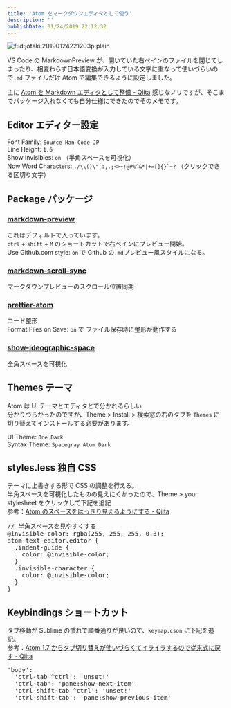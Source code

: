 ```yaml
---
title: 'Atom をマークダウンエディタとして使う'
description: ''
publishDate: 01/24/2019 22:12:32
---
```


<p><span itemscope itemtype="http://schema.org/Photograph"><img src="/images/hatena/20190124221203.png" alt="f:id:jotaki:20190124221203p:plain" title="f:id:jotaki:20190124221203p:plain" class="hatena-fotolife" itemprop="image"></span></p>

<p>VS Code の MarkdownPreview が、開いていた右ペインのファイルを閉じてしまったり、相変わらず日本語変換が入力している文字に重なって使いづらいので<code>.md</code> ファイルだけ Atom で編集できるように設定しました。</p>

<p>主に <a href="https://qiita.com/kouichi-c-nakamura/items/5b04fb1a127aac8ba3b0">Atom を Markdown エディタとして整備 - Qiita</a> 感じなノリですが、そこまでパッケージ入れなくても自分仕様にできたのでそのメモです。</p>

<h2>Editor エディター設定</h2>

<p>Font Family: <code>Source Han Code JP</code><br/>
Line Height: <code>1.6</code><br/>
Show Invisibles: <code>on</code> （半角スペースを可視化）<br/>
Now Word Characters: <code>./\\()\"':,.;&lt;&gt;~!@#%^&amp;*|+=[]{}`~?</code> （クリックできる区切り文字）</p>

<h2>Package パッケージ</h2>

<h3><a href="https://atom.io/packages/markdown-preview">markdown-preview</a></h3>

<p>これはデフォルトで入っています。<br/>
<code>ctrl</code> + <code>shift</code> + <code>M</code> のショートカットで右ペインにプレビュー開始。<br/>
Use Github.com style: <code>on</code> で Github の<code>.md</code>プレビュー風スタイルになる。</p>

<h3><a href="https://atom.io/packages/markdown-scroll-sync">markdown-scroll-sync</a></h3>

<p>マークダウンプレビューのスクロール位置同期</p>

<h3><a href="https://atom.io/packages/prettier-atom">prettier-atom</a></h3>

<p>コード整形<br/>
Format Files on Save: <code>on</code> で ファイル保存時に整形が動作する</p>

<h3><a href="https://atom.io/packages/show-ideographic-space">show-ideographic-space</a></h3>

<p>全角スペースを可視化</p>

<h2>Themes テーマ</h2>

<p>Atom は UI テーマとエディタとで分かれるらしい<br/>
分かりづらかったのですが、Theme > Install > 検索窓の右のタブを <code>Themes</code> に切り替えてインストールする必要があります。</p>

<p>UI Theme: <code>One Dark</code><br/>
Syntax Theme: <code>Spacegray Atom Dark</code></p>

<h2>styles.less 独自 CSS</h2>

<p>テーマに上書きする形で CSS の調整を行える。<br/>
半角スペースを可視化したものの見えにくかったので、Theme > your stylesheet をクリックして下記を追記<br/>
参考：<a href="https://qiita.com/shibukk/items/e62931a7a3b6dc617623">Atom のスペースをはっきり見えるようにする - Qiita</a></p>

<pre class="code lang-sass" data-lang="sass" data-unlink><span class="synComment">// 半角スペースを見やすくする</span>
@invisible-color: rgba(255<span class="synSpecial">,</span> 255<span class="synSpecial">,</span> 255<span class="synSpecial">,</span> 0<span class="synSpecial">.</span><span class="synType">3</span>);
atom-<span class="synType">text</span>-editor<span class="synSpecial">.</span><span class="synType">editor</span> <span class="synIdentifier">{</span>
  <span class="synSpecial">.</span><span class="synType">indent-guide</span> <span class="synIdentifier">{</span>
    <span class="synType">color</span>: @invisible-color;
  <span class="synIdentifier">}</span>
  <span class="synSpecial">.</span><span class="synType">invisible-character</span> <span class="synIdentifier">{</span>
    <span class="synType">color</span>: @invisible-color;
  <span class="synIdentifier">}</span>
<span class="synIdentifier">}</span>
</pre>

<h2>Keybindings ショートカット</h2>

<p>タブ移動が Sublime の慣れで順番通りが良いので、<code>keymap.cson</code> に下記を追記。<br/>
参考：<a href="https://qiita.com/takuchan9104/items/237dd39bf5987879b106">Atom 1.7 からタブ切り替えが使いづらくてイライラするので従来式に戻す - Qiita</a></p>

<pre class="code lang-javascript" data-lang="javascript" data-unlink><span class="synConstant">'body'</span>:
  <span class="synConstant">'ctrl-tab ^ctrl'</span>: <span class="synConstant">'unset!'</span>
  <span class="synConstant">'ctrl-tab'</span>: <span class="synConstant">'pane:show-next-item'</span>
  <span class="synConstant">'ctrl-shift-tab ^ctrl'</span>: <span class="synConstant">'unset!'</span>
  <span class="synConstant">'ctrl-shift-tab'</span>: <span class="synConstant">'pane:show-previous-item'</span>
</pre>

